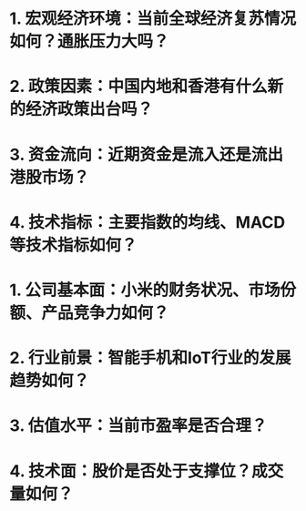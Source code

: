 # 1. 宏观经济环境：当前全球经济复苏情况如何？通胀压力大吗？
# 2. 政策因素：中国内地和香港有什么新的经济政策出台吗？
# 3. 资金流向：近期资金是流入还是流出港股市场？
# 4. 技术指标：主要指数的均线、MACD等技术指标如何？

# 1. 公司基本面：小米的财务状况、市场份额、产品竞争力如何？
# 2. 行业前景：智能手机和IoT行业的发展趋势如何？
# 3. 估值水平：当前市盈率是否合理？
# 4. 技术面：股价是否处于支撑位？成交量如何？